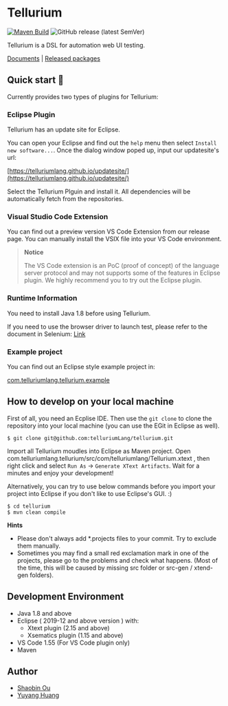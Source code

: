# Tellurium

[![Maven Build](https://github.com/telluriumLang/tellurium/actions/workflows/maven.yml/badge.svg)](https://github.com/telluriumLang/tellurium/actions/workflows/maven.yml)
![GitHub release (latest SemVer)](https://img.shields.io/github/v/release/telluriumLang/tellurium)

Tellurium is a DSL for automation web UI testing.

[Documents](https://telluriumlang.github.io/tellurium/#/) | [Released packages](https://github.com/telluriumLang/tellurium/releases)

## Quick start 🚀

Currently provides two types of plugins for Tellurium:

### Eclipse Plugin

Tellurium has an update site for Eclipse.

You can open your Eclipse and find out the `help` menu then select `Install new software...`. Once the dialog window poped up, input our updatesite's url:

[https://telluriumlang.github.io/updatesite/](https://telluriumlang.github.io/updatesite/)

Select the Tellurium Plguin and install it. All dependencies will be automatically fetch from the repositories.

### Visual Studio Code Extension

You can find out a preview version VS Code Extension from our release page. You can manually install the VSIX file into your VS Code environment.

> **Notice**
> 
> The VS Code extension is an PoC (proof of concept) of the language server protocol and may not supports some of the features in Eclipse plugin. We highly recommend you to try out the Eclipse plugin.
> 

### Runtime Information

You need to install Java 1.8 before using Tellurium. 

If you need to use the browser driver to launch test, please refer to the document in Selenium: [Link](https://www.selenium.dev/documentation/en/getting_started_with_webdriver/)

### Example project

You can find out an Eclipse style example project in:

[com.telluriumlang.tellurium.example](https://github.com/telluriumLang/tellurium/tree/master/com.telluriumlang.tellurium.example)

## How to develop on your local machine

First of all, you need an Ecplise IDE. Then use the `git clone` to clone the repository into your local machine (you can use the EGit in Eclipse as well).

```shell
$ git clone git@github.com:telluriumLang/tellurium.git
```

Import all Tellurium moudles into Eclipse as Maven project. Open com.telluriumlang.tellurium/src/com/telluriumlang/Tellurium.xtext , then right click and select `Run As` -> `Generate XText Artifacts`. Wait for a minutes and enjoy your development!

Alternatively, you can try to use below commands before you import your project into Eclipse if you don't like to use Eclipse's GUI. :)

```shell
$ cd tellurium
$ mvn clean compile
```

**Hints**

- Please don't always add *.projects files to your commit. Try to exclude them manually.
- Sometimes you may find a small red exclamation mark in one of the projects, please go to the problems and check what happens. (Most of the time, this will be caused by missing src folder or src-gen / xtend-gen folders).

## Development Environment

- Java 1.8 and above
- Eclipse ( 2019-12 and above version ) with:
    - Xtext plugin (2.15 and above)
    - Xsematics plugin (1.15 and above)
- VS Code 1.55 (For VS Code plugin only)
- Maven


## Author
- [Shaobin Ou](https://github.com/ousheobin)
- [Yuyang Huang](https://github.com/TigerHuang98)
